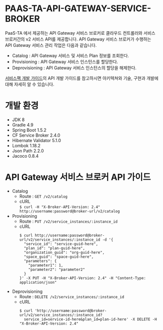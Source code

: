 # PAAS-TA-API-GATEWAY-SERVICE-BROKER

PaaS-TA 에서 제공하는 API Gateway 서비스 브로커로 클라우드 컨트롤러와 서비스 브로커간의 v2 서비스 API를 제공합니다.
API Gateway 서비스 브로커가 수행하는 API Gateway 서비스 관리 작업은 다음과 같습니다.
 
- Catalog : API Gateway 서비스 및 서비스 Plan 정보를 조회한다.
- Provisioning : API Gateway 서비스 인스턴스를 할당한다.
- Deprovisioning : API Gateway 서비스 인스턴스의 할당을 해제한다.

[서비스팩 개발 가이드](https://github.com/PaaS-TA/Guide-1.0-Spaghetti-/blob/master/Development-Guide/ServicePack_develope_guide.md)의 API 개발 가이드를 참고하시면 아키텍쳐와 기술, 구현과 개발에 대해 자세히 알 수 있습니다.

# 개발 환경

- JDK 8
- Gradle 4.9
- Spring Boot 1.5.2
- CF Service Broker 2.4.0
- Hibernate Validator 5.1.0
- Lombok 1.18.2
- Json Path 2.2.0
- Jacoco 0.8.4

# API Gateway 서비스 브로커 API 가이드 

- Catalog
    - Route : `GET /v2/catalog`
    - cURL      
        ```$ curl -H "X-Broker-API-Version: 2.4" http://username:password@broker-url/v2/catalog```
- Provisioning
    - Route : `PUT /v2/service_instances/:instance_id`
    - cURL  
        ```
        $ curl http://username:password@broker-url/v2/service_instances/:instance_id -d '{
          "service_id": "service-guid-here",
          "plan_id": "plan-guid-here",
          "organization_guid": "org-guid-here",
          "space_guid": "space-guid-here",
          "parameters": {
            "parameter1": 1,
            "parameter2": "parameter2"
          }
        }' -X PUT -H "X-Broker-API-Version: 2.4" -H "Content-Type: application/json"
        ```
- Deprovisioning
    - Route : `DELETE /v2/service_instances/:instance_id`
    - cURL  
        ```
        $ curl 'http://username:password@broker-url/v2/service_instances/:instance_id?
          service_id=service-id-here&plan_id=plan-id-here' -X DELETE -H "X-Broker-API-Version: 2.4"
        ```
       

